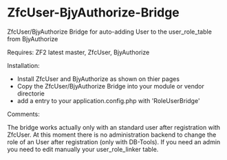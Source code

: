 ZfcUser-BjyAuthorize-Bridge
===========================

ZfcUser/BjyAuthorize Bridge for auto-adding User to the user_role_table from BjyAuthorize

Requires: ZF2 latest master,
          ZfcUser,
          BjyAuthorize

Installation:

- Install ZfcUser and BjyAuthorize as shown on thier pages
- Copy the ZfcUser/BjyAuthorize Bridge into your module or vendor directorie
- add a entry to your application.config.php with 'RoleUserBridge'

Comments:

The bridge works actually only with an standard user after registration with ZfcUser.
At this moment there is no administration backend to change the role of an User after 
registration (only with DB-Tools). If you need an admin you need to edit manually your
user_role_linker table.
